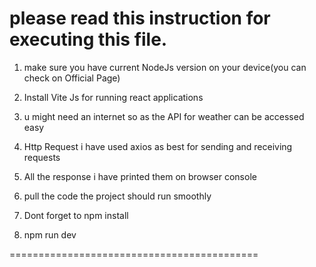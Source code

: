 please read this instruction for executing this file.
========================================

1. make sure you have current NodeJs version on your device(you can check on Official Page)

2. Install Vite Js for running react applications

3. u might need an internet so as the API for weather can be accessed easy 

4. Http Request i have used axios as best for sending and receiving requests 

5. All the response i have printed them on browser console 

6. pull the code the project should run smoothly

7. Dont forget to npm install

8. npm run dev




===========================================
